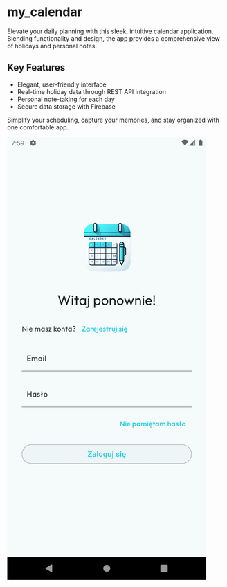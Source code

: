 # my_calendar

Elevate your daily planning with this sleek, intuitive calendar application. Blending functionality and design, the app provides a comprehensive view of holidays and personal notes.

## Key Features
- Elegant, user-friendly interface
- Real-time holiday data through REST API integration
- Personal note-taking for each day
- Secure data storage with Firebase

Simplify your scheduling, capture your memories, and stay organized with one comfortable app.

![Calendar App Demo](/assets/gif/calendar-app-screens.gif)
